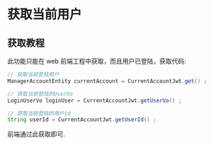 # 获取当前用户

## 获取教程

此功能只能在 web 前端工程中获取，而且用户已登陆，获取代码:

```java
// 获取当前登陆用户
ManagerAccountEntity currentAccount = CurrentAccountJwt.get() ;

// 获取当前登陆的UserVo
LoginUserVo loginUser = CurrentAccountJwt.getUserVo() ;

// 获取当前登陆的用户id
String userId = CurrentAccountJwt.getUserId() ;
```

前端通过此获取即可.
